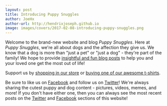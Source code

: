 ```yaml
---
layout: post
title: Introducing Puppy Snuggles
author: JoeHx
author-url: http://hendrixjoseph.github.io
image: images/covers/2017-02-08-introducing-puppy-snuggles.png
---
```


Welcome to the brand-new website and blog *Puppy Snuggles*. Here at *Puppy Snuggles*, we're all about dogs and the affection they give us. We know that a dog is more than "just a pet" or "just a dog" - they're part of the family! We hope to provide [insightful and fun blog posts](http://www.puppy-snuggles.com/blog/) to help you and your loved one get the most out of life!

Support us by [shopping in our store](http://www.puppy-snuggles.com/shop/) or [buying one of our awesome t-shirts](http://www.puppy-snuggles.com/tshirts/).

Be sure to like us on [Facebook](https://www.facebook.com/puppysnuggle) and follow us on [Twitter](https://twitter.com/puppy_snuggles)! We're always sharing the cutest puppy and dog content - pictures, videos, memes, and more! If you don't have either one, then you can always see the most recent posts on the [Twitter](http://www.puppy-snuggles.com/twitter/) and [Facebook](http://www.puppy-snuggles.com/facebook/) sections of this website!
